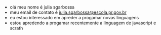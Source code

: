 - olá meu nome é julia sgarbossa
- meu email de contato é julia.sgarbossa@escola.pr.gov.br
- eu estou interessado em apreder a progamar novas linguagens 
- estou apredendo a progamar recentemente a linguagem de javascript e scrath
